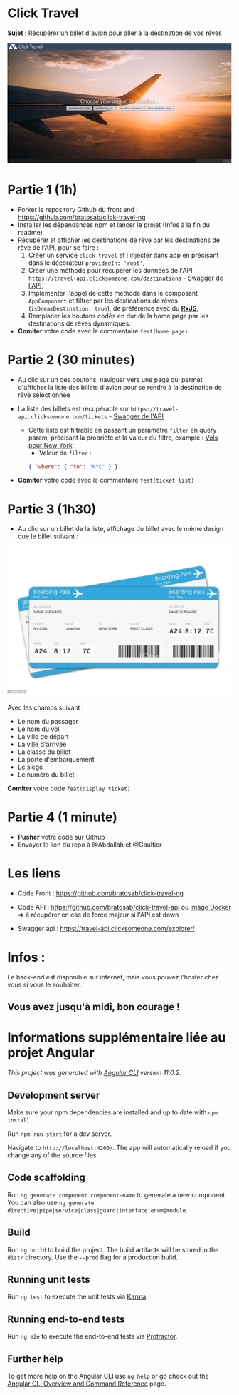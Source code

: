 # Click Travel

**Sujet** : Récupérer un billet d'avion pour aller à la destination de vos rêves

![screenshot](./src/assets/screenshot.png)

# Partie 1 (1h)

- Forker le repository Github du front end : https://github.com/bratosab/click-travel-ng
- Installer les dépendances npm et lancer le projet (Infos à la fin du readme)
- Récupérer et afficher les destinations de rêve par les destinations de rêve de l'API, pour se faire :
  1. Créer un service `click-travel` et l'injecter dans app en précisant dans le décorateur `providedIn: 'root'`,
  2. Créer une méthode pour récupérer les données de l'API `https://travel-api.clicksomeone.com/destinations` - [Swagger de l'API](https://travel-api.clicksomeone.com/explorer/#/DestinationController/DestinationController.find),
  3. Implémenter l'appel de cette méthode dans le composant `AppComponent` et filtrer par les destinations de rêves (`isDreamDestination: true`), de préférence avec du [**RxJS**](https://www.learnrxjs.io/learn-rxjs/operators/filtering/filter),
  4. Remplacer les boutons codés en dur de la home page par les destinations de rêves dynamiques.
- **Comiter** votre code avec le commentaire `feat(home page)`

# Partie 2 (30 minutes)

- Au clic sur un des boutons, naviguer vers une page qui permet d'afficher la liste des billets d'avion pour se rendre à la destination de rêve sélectionnée
- La liste des billets est récupérable sur `https://travel-api.clicksomeone.com/tickets` - [Swagger de l'API](https://travel-api.clicksomeone.com/explorer/#/TicketController/TicketController.find)
  * Cette liste est filtrable en passant un paramètre `filter` en query param, précisant la propriété et la valeur du filtre, example : [Vols pour New York](GET "https://travel-api.clicksomeone.com/tickets?filter=%7B%0A%20%20%22where%22%3A%20%7B%20%22to%22%3A%20%22NYC%22%20%7D%0A%7D") :
    * Valeur de `filter` :
     ```json 
     { "where": { "to": "NYC" } } 
     ```

- **Comiter** votre code avec le commentaire `feat(ticket list)`

# Partie 3 (1h30)

- Au clic sur un billet de la liste, affichage du billet avec le même design que le billet suivant :

![ticket](./src/assets/ticket-example.jpg)

Avec les champs suivant :

- Le nom du passager
- Le nom du vol
- La ville de départ
- La ville d'arrivée
- La classe du billet
- La porte d'embarquement
- Le siège
- Le numéro du billet

**Comiter** votre code `feat(display ticket)`

# Partie 4 (1 minute)

- **Pusher** votre code sur Github
- Envoyer le lien du repo à @Abdallah et @Gaultier

# Les liens

- Code Front : https://github.com/bratosab/click-travel-ng

- Code API : https://github.com/bratosab/click-travel-api ou [image Docker](https://hub.docker.com/r/bratosab/click-travel-api) => à récupérer en cas de force majeur si l'API est down

- Swagger api : https://travel-api.clicksomeone.com/explorer/

# Infos :

Le back-end est disponible sur internet, mais vous pouvez l'hoster chez vous si vous le souhaiter.

## Vous avez jusqu'à midi, bon courage !

# Informations supplémentaire liée au projet Angular

_This project was generated with [Angular CLI](https://github.com/angular/angular-cli) version 11.0.2._

## Development server

Make sure your npm dependencies are installed and up to date with `npm install`

Run `npm run start` for a dev server.

Navigate to `http://localhost:4200/`. The app will automatically reload if you change any of the source files.

## Code scaffolding

Run `ng generate component component-name` to generate a new component. You can also use `ng generate directive|pipe|service|class|guard|interface|enum|module`.

## Build

Run `ng build` to build the project. The build artifacts will be stored in the `dist/` directory. Use the `--prod` flag for a production build.

## Running unit tests

Run `ng test` to execute the unit tests via [Karma](https://karma-runner.github.io).

## Running end-to-end tests

Run `ng e2e` to execute the end-to-end tests via [Protractor](http://www.protractortest.org/).

## Further help

To get more help on the Angular CLI use `ng help` or go check out the [Angular CLI Overview and Command Reference](https://angular.io/cli) page.
